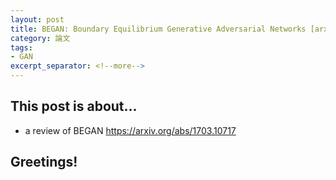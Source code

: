 ```yaml
---
layout: post
title: BEGAN: Boundary Equilibrium Generative Adversarial Networks [arxiv:1703.10717] 
category: 論文
tags:
- GAN
excerpt_separator: <!--more-->
---
```


## This post is about... 
- a review of BEGAN https://arxiv.org/abs/1703.10717
<!--more-->
 
## Greetings! 
